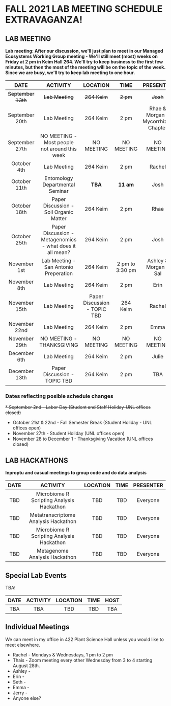 # FALL 2021 LAB MEETING SCHEDULE EXTRAVAGANZA!

## __LAB MEETING__

__Lab meeting: After our discussion, we'll just plan to meet in our Managed Ecosystems Working Group meeting - We'll still meet (most) weeks on Friday at 2 pm in Keim Hall 264. We'll try to keep business to the first few minutes, but then the most of the meeting will be on the topic of the week. Since we are busy, we'll try to keep lab meeting to one hour.__

__**DATE**__ | __**ACTIVITY**__ | __**LOCATION**__ | __**TIME**__ | __**PRESENTER**__
:-----:|:-----:|:-----:|:-----:|:-----:
~~September 13th~~ | ~~Lab Meeting~~ | ~~264 Keim~~ | ~~2 pm~~ | ~~Josh~~
September 20th | Lab Meeting | 264 Keim | 2 pm | Rhae & Morgan - Mycorrhizae Chapter
September 27th | NO MEETING - Most people not around this week | NO MEETING | NO MEETING | NO MEETING
October 4th | Lab Meeting | 264 Keim | 2 pm | Rachel
October 11th | Entomology Departmental Seminar | __TBA__ | __11 am__ | Josh
October 18th | Paper Discussion - Soil Organic Matter | 264 Keim | 2 pm | Rhae
October 25th | Paper Discussion - Metagenomics - what does it all mean? | 264 Keim | 2 pm | Josh
November 1st | Lab Meeting - San Antonio Preperation | 264 Keim | 2 pm to 3:30 pm | Ashley & Morgan & Sal
November 8th | Lab Meeting | 264 Keim | 2 pm | Erin
November 15th | Lab Meeting | Paper Discussion - TOPIC TBD | 264 Keim | Rachel
November 22nd | Lab Meeting | 264 Keim | 2 pm | Emma
November 29th | NO MEETING - THANKSGIVING | NO MEETING | NO MEETING | NO MEETING
December 6th | Lab Meeting | 264 Keim | 2 pm | Julie
December 13th | Paper Discussion - TOPIC TBD | 264 Keim | 2 pm | TBA


### __Dates reflecting posible schedule changes__
~~* September 2nd - Labor Day (Student and Staff Holiday-UNL offices closed)~~
* October 21st & 22nd  - Fall Semester Break (Student Holiday - UNL offices open)
* November 27th - Student Holiday (UNL offices open)
* November 28 to December 1 - Thanksgiving Vacation (UNL offices closed)


## __LAB HACKATHONS__

__Inproptu and casual meetings to group code and do data analysis__

**DATE** | **ACTIVITY** | **LOCATION** | **TIME** | **PRESENTER**
:-----:|:-----:|:-----:|:-----:|:-----:
TBD | Microbiome R Scripting Analysis Hackathon | TBD | TBD | Everyone
TBD | Metatranscriptome Analysis Hackathon | TBD | TBD | Everyone
TBD | Microbiome R Scripting Analysis Hackathon | TBD | TBD | Everyone
TBD | Metagenome Analysis Hackathon | TBD | TBD | Everyone


## __Special Lab Events__

TBA!

**DATE** | **ACTIVITY** | **LOCATION** | **TIME** | **HOST**
:-----:|:-----:|:-----:|:-----:|:-----:
TBA | TBA | TBD | TBD | TBA


## __Individual Meetings__

We can meet in my office in 422 Plant Science Hall unless you would like to meet elsewhere. 

* Rachel - Mondays & Wednesdays, 1 pm to 2 pm
* Thais - Zoom meeting every other Wednesday from 3 to 4 starting August 28th.
* Ashley - 
* Erin - 
* Seth -
* Emma - 
* Jerry - 
* Anyone else?

